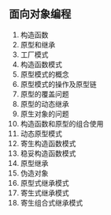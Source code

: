 ## 面向对象编程

1. 构造函数
2. 原型和继承
3. 工厂模式
4. 构造函数模式
5. 原型模式的概念
6. 原型模式的操作及原型链
7. 原型的覆盖问题
8. 原型的动态继承
9. 原生对象的问题
10. 构造函数和原型的组合使用
11. 动态原型模式
12. 寄生构造函数模式
13. 稳妥构造函数模式
14. 原型继承
15. 伪造对象
16. 原型式继承模式
17. 寄生式继承模式
18. 寄生组合式继承模式